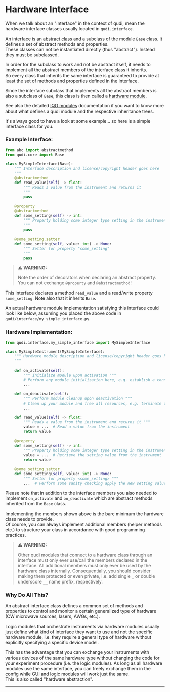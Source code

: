 
# Hardware Interface
When we talk about an "interface" in the context of qudi, mean the hardware interface classes 
usually located in `qudi.interface`.

An interface is an [abstract class](https://en.wikipedia.org/wiki/Abstract_type) and a subclass of 
the module `Base` class. It defines a set of abstract methods and properties.  
These classes can not be instantiated directly (thus "abstract"). Instead they must be subclassed.

In order for the subclass to work and not be abstract itself, it needs to implement all the 
abstract members of the interface class it inherits.  
So every class that inherits the same interface is guaranteed to provide at least the set of 
methods and properties defined in the interface.

Since the interface subclass that implements all the abstract members is also a subclass of `Base`,
this class is then called a [hardware module](../404.md).

See also the detailed [IQO modules](inv:iqo:std:doc#index) documentation if you want to know more about 
what defines a qudi module and the respective inheritance trees.

It's always good to have a look at some example... so here is a simple interface class for you.

### Example Interface:
```python
from abc import abstractmethod
from qudi.core import Base

class MySimpleInterface(Base):
    """ Interface description and license/copyright header goes here
    """
    @abstractmethod
    def read_value(self) -> float:
        """ Reads a value from the instrument and returns it
        """
        pass
    
    @property
    @abstractmethod
    def some_setting(self) -> int:
        """ Property holding some integer type setting in the instrument 
        """
        pass
    
    @some_setting.setter
    def some_setting(self, value: int) -> None:
        """ Setter for property "some_setting" 
        """
        pass
```
> **⚠ WARNING:**
> 
> Note the order of decorators when declaring an abstract property. You can not exchange 
> `@property` and `@abstractmethod`!

This interface declares a method `read_value` and a read/write property `some_setting`. 
Note also that it inherits `Base`.

An actual hardware module implementation satisfying this interface could look like below, assuming 
you placed the above code in `qudi/interface/my_simple_interface.py`.
### Hardware Implementation:
```python
from qudi.interface.my_simple_interface import MySimpleInterface

class MySimpleInstrument(MySimpleInterface):
    """ Hardware module description and license/copyright header goes here
    """
        
    def on_activate(self):
        """ Initialize module upon activation """
        # Perform any module initialization here, e.g. establish a connection to the instrument etc.
        ...
        
    def on_deactivate(self):
        """ Perform module cleanup upon deactivation """
        # Clean up your module and free all resources, e.g. terminate the instrument connection
        ...

    def read_value(self) -> float:
        """ Reads a value from the instrument and returns it """
        value = ...  # Read a value from the instrument
        return value
    
    @property
    def some_setting(self) -> int:
        """ Property holding some integer type setting in the instrument """
        value = ...  # Retrieve the setting value from the instrument
        return value
    
    @some_setting.setter
    def some_setting(self, value: int) -> None:
        """ Setter for property <some_setting> """
        ...  # Perform some sanity checking apply the new setting value to the instrument
```

Please note that in addition to the interface members you also needed to implement `on_activate` 
and `on_deactivate` which are abstract methods inherited from the `Base` class.

Implementing the members shown above is the bare minimum the hardware class needs to provide.  
Of course, you can always implement additional members (helper methods etc.) to structure your 
class in accordance with good programming practices.

> **⚠ WARNING:**
> 
> Other qudi modules that connect to a hardware class through an interface must only ever use/call 
> the members declared in the interface. All additional members must only ever be used by the 
> hardware class internally. Consequentially, you should consider making them protected or even 
> private, i.e. add single `_` or double underscore `__` name prefix, respectively. 

### Why Do All This?
An abstract interface class defines a common set of methods and properties to control and monitor a 
certain generalized type of hardware (CW microwave sources, lasers, AWGs, etc.).

Logic modules that orchestrate instruments via hardware modules usually just define what kind of 
interface they want to use and not the specific hardware module, i.e. they require a general type 
of hardware without explicitly specifying a specific device model.

This has the advantage that you can exchange your instruments with various devices of the same 
hardware type without changing the code for your experiment procedure (i.e. the logic modules). 
As long as all hardware modules use the same interface, you can freely exchange them in the config 
while GUI and logic modules will work just the same.  
This is also called "hardware abstraction".

---

